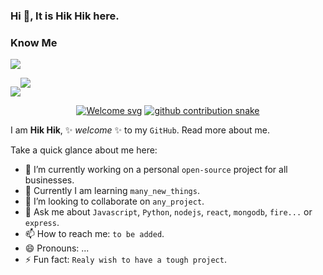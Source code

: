 ### Hi 👋, It is Hik Hik here.

### Know Me

<p align="left"> <img src="https://github-readme-stats.vercel.app/api?username=hik8hik&theme=tokyonight&show_icons=true&hide_border=true&count_private=true&include_all_commits=true" /> </p>

<div style="display:flex; flex-flow:row">
  <p> <img src="https://github-readme-stats.vercel.app/api?username=hik8hik&theme=tokyonight&show_icons=true&hide_border=true&count_private=true&include_all_commits=true" /> </p>
  <img src="https://github-readme-stats.vercel.app/api?username=hik8hik&theme=tokyonight&show_icons=true&hide_border=true&count_private=true&include_all_commits=true" /> 
</div>

<div align="center">
<a href="https://hik8hik.github.io">
  <img  src="https://github.com/hik8hik/hik8hik/blob/main/assets\images\general\welcome_message.svg"
       alt="Welcome svg" /></a>

  <a href="https://hik8hik.github.io">
  <img  src="https://github.com/hik8hik/hik8hik/blob/main/assets\images\general\github_snake.svg"
       alt="github contribution snake" /></a>
       
</div>

<!--succinct code-->

I am **Hik Hik**, ✨ _welcome_ ✨ to my `GitHub`. Read more about me.

Take a quick glance about me here:

- 🔭 I’m currently working on a personal `open-source` project for all businesses.
- 🌱 Currently I am learning `many_new_things`.
- 👯 I’m looking to collaborate on `any_project`.
- 💬 Ask me about `Javascript`, `Python`, `nodejs`, `react`, `mongodb`, `fire...` or `express`.
- 📫 How to reach me: `to be added`.
- 😄 Pronouns: ...
- ⚡ Fun fact: `Realy wish to have a tough project`.
